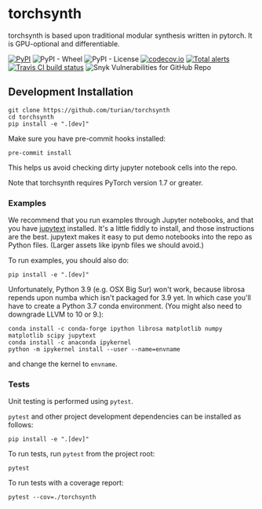 # torchsynth

torchsynth is based upon traditional modular synthesis written in
pytorch. It is GPU-optional and differentiable.

[![PyPI](https://img.shields.io/pypi/v/torchsynth)](https://pypi.org/project/torchsynth/)
![PyPI - Wheel](https://img.shields.io/pypi/wheel/torchsynth)
![PyPI - License](https://img.shields.io/pypi/l/torchsynth)
[![codecov.io](https://codecov.io/gh/turian/torchsynth/branch/main/graphs/badge.svg?logoWidth=18)](https://codecov.io/github/turian/torchsynth?branch=master)
[![Total alerts](https://img.shields.io/lgtm/alerts/g/turian/torchsynth.svg?logo=lgtm&logoWidth=18)](https://lgtm.com/projects/g/turian/torchsynth/alerts/)
[![Travis CI build status](https://travis-ci.com/turian/torchsynth.png)](https://travis-ci.com/turian/torchsynth)
![Snyk Vulnerabilities for GitHub Repo](https://img.shields.io/snyk/vulnerabilities/github/turian/torchsynth)


## Development Installation

```
git clone https://github.com/turian/torchsynth
cd torchsynth
pip install -e ".[dev]"
```

Make sure you have pre-commit hooks installed:
```
pre-commit install
```
This helps us avoid checking dirty jupyter notebook cells into the
repo.

Note that torchsynth requires PyTorch version 1.7 or greater.

### Examples

We recommend that you run examples through Jupyter notebooks, and
that you have
[jupytext](https://towardsdatascience.com/introducing-jupytext-9234fdff6c57)
installed. It's a little fiddly to install, and those instructions
are the best. jupytext makes it easy to put demo notebooks into the
repo as Python files. (Larger assets like ipynb files we should
avoid.)

To run examples, you should also do:
```
pip install -e ".[dev]"
```

Unfortunately, Python 3.9 (e.g. OSX Big Sur) won't work, because
librosa repends upon numba which isn't packaged for 3.9 yet. In
which case you'll have to create a Python 3.7 conda environment.
(You might also need to downgrade LLVM to 10 or 9.):
```
conda install -c conda-forge ipython librosa matplotlib numpy matplotlib scipy jupytext
conda install -c anaconda ipykernel
python -m ipykernel install --user --name=envname
```
and change the kernel to `envname`.

### Tests
Unit testing is performed using `pytest`.

`pytest` and other project development dependencies can be installed as follows: 
```
pip install -e ".[dev]"
```

To run tests, run `pytest` from the project root:
```
pytest
```

To run tests with a coverage report:
```
pytest --cov=./torchsynth
```

